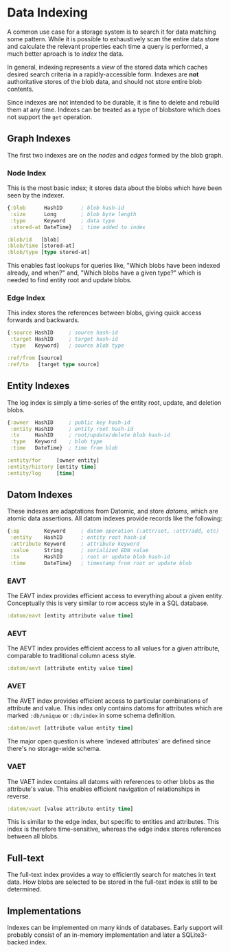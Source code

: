 Data Indexing
=============

A common use case for a storage system is to search it for data matching some
pattern. While it is possible to exhaustively scan the entire data store and
calculate the relevant properties each time a query is performed, a much better
aproach is to _index_ the data.

In general, indexing represents a _view_ of the stored data which caches
desired search criteria in a rapidly-accessible form. Indexes are **not**
authoritative stores of the blob data, and should not store entire blob
contents.

Since indexes are not intended to be durable, it is fine to delete and rebuild
them at any time. Indexes can be treated as a type of blobstore which does not
support the `get` operation.

## Graph Indexes

The first two indexes are on the _nodes_ and _edges_ formed by the blob graph.

### Node Index

This is the most basic index; it stores data about the blobs which have been
seen by the indexer.

```clojure
{:blob      HashID      ; blob hash-id
 :size      Long        ; blob byte length
 :type      Keyword     ; data type
 :stored-at DateTime}   ; time added to index

:blob/id   [blob]
:blob/time [stored-at]
:blob/type [type stored-at]
```

This enables fast lookups for queries like, "Which blobs have been indexed
already, and when?" and, "Which blobs have a given type?" which is needed to
find entity root and update blobs.

### Edge Index

This index stores the references between blobs, giving quick access forwards
and backwards.

```clojure
{:source HashID     ; source hash-id
 :target HashID     ; target hash-id
 :type   Keyword}   ; source blob type

:ref/from [source]
:ref/to   [target type source]
```

## Entity Indexes

The log index is simply a time-series of the entity root, update, and deletion
blobs.

```clojure
{:owner  HashID     ; public key hash-id
 :entity HashID     ; entity root hash-id
 :tx     HashID     ; root/update/delete blob hash-id
 :type   Keyword    ; blob type
 :time   DateTime}  ; time from blob

:entity/for     [owner entity]
:entity/history [entity time]
:entity/log     [time]
```

## Datom Indexes

These indexes are adaptations from Datomic, and store _datoms_, which are atomic
data assertions. All datom indexes provide records like the following:

```clojure
{:op        Keyword     ; datom operation (:attr/set, :attr/add, etc)
 :entity    HashID      ; entity root hash-id
 :attribute Keyword     ; attribute keyword
 :value     String      ; serialized EDN value
 :tx        HashID      ; root or update blob hash-id
 :time      DateTime}   ; timestamp from root or update blob
```

### EAVT

The EAVT index provides efficient access to everything about a given entity.
Conceptually this is very similar to row access style in a SQL database.

```clojure
:datom/eavt [entity attribute value time]
```

### AEVT

The AEVT index provides efficient access to all values for a given attribute,
comparable to traditional column acess style.

```clojure
:datom/aevt [attribute entity value time]
```

### AVET

The AVET index provides efficient access to particular combinations of attribute
and value. This index only contains datoms for attributes which are marked
`:db/unique` or `:db/index` in some schema definition.

```clojure
:datom/avet [attribute value entity time]
```

The major open question is where 'indexed attributes' are defined since there's
no storage-wide schema.

### VAET

The VAET index contains all datoms with references to other blobs as the
attribute's value. This enables efficient navigation of relationships in
reverse.

```clojure
:datom/vaet [value attribute entity time]
```

This is similar to the edge index, but specific to entities and attributes.
This index is therefore time-sensitive, whereas the edge index stores
references between all blobs.

## Full-text

The full-text index provides a way to efficiently search for matches in text
data. How blobs are selected to be stored in the full-text index is still to be
determined.

## Implementations

Indexes can be implemented on many kinds of databases. Early support will
probably consist of an in-memory implementation and later a SQLite3-backed
index.
